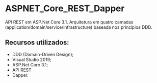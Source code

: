 # ASPNET_Core_REST_Dapper
API REST em ASP.Net Core 3.1. Arquitetura em quatro camadas (application/domain/service/infrastructure) baseada nos princípios DDD.

## Recursos utilizados:

- DDD (Domain-Driven Design);
- Visual Studio 2019;
- ASP.Net Core 3.1;
- API REST
- Dapper.

